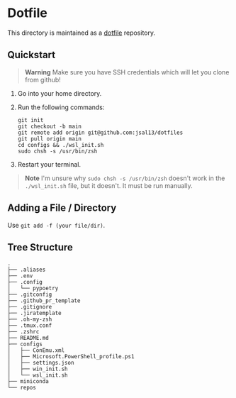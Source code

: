 # Dotfile

This directory is maintained as a [dotfile](https://www.webpro.nl/articles/getting-started-with-dotfiles) repository.

## Quickstart

> **Warning**
> Make sure you have SSH credentials which will let you clone from github!

1. Go into your home directory.

2. Run the following commands:

    ```shell
    git init
    git checkout -b main
    git remote add origin git@github.com:jsal13/dotfiles
    git pull origin main
    cd configs && ./wsl_init.sh
    sudo chsh -s /usr/bin/zsh
    ```

3. Restart your terminal.

> **Note**
> I'm unsure why `sudo chsh -s /usr/bin/zsh` doesn't work in the `./wsl_init.sh` file, but it doesn't.  It must be run manually.

## Adding a File / Directory

Use `git add -f (your file/dir)`.

## Tree Structure

```text
.
├── .aliases
├── .env
├── .config
│   └── pypoetry
├── .gitconfig
├── .github_pr_template
├── .gitignore
├── .jiratemplate
├── .oh-my-zsh
├── .tmux.conf
├── .zshrc
├── README.md
├── configs
│   ├── ConEmu.xml
│   ├── Microsoft.PowerShell_profile.ps1
│   ├── settings.json
│   ├── win_init.sh
│   └── wsl_init.sh
├── miniconda
└── repos
```
